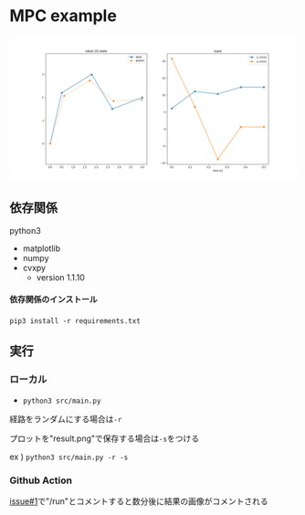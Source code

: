 # MPC example

![](result.png)

## 依存関係
python3
- matplotlib
- numpy
- cvxpy
    - version 1.1.10

#### 依存関係のインストール
`pip3 install -r requirements.txt`

## 実行
### ローカル

- `python3 src/main.py` 

経路をランダムにする場合は`-r`

プロットを"result.png"で保存する場合は`-s`をつける

ex ) `python3 src/main.py -r -s`

### Github Action
[issue#1](https://github.com/yn4k4nishi/mpc_example/issues/1)で"/run"とコメントすると数分後に結果の画像がコメントされる
